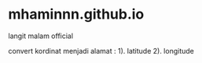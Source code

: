 # mhaminnn.github.io
langit malam official

convert kordinat menjadi alamat :
1). latitude
2). longitude
